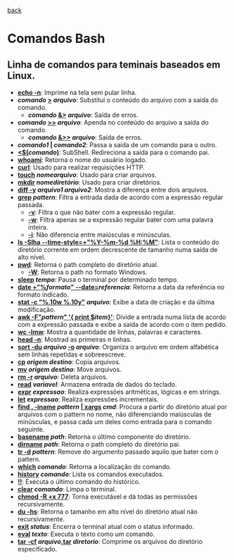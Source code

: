 [back](../readme.md)
# Comandos Bash
## Linha de comandos para teminais baseados em Linux.
* **<ins>echo -n</ins>**: Imprime na tela sem pular linha.
* **_comando_ <ins>\></ins> _arquivo_**: Substitui o conteúdo do arquivo com a saída do comando.
  * **_comando_ <ins>&\></ins> _arquivo_**: Saída de erros.
* **_comando_ <ins>\>\></ins> _arquivo_**: Apenda no conteúdo do arquivo a saída do comando.
  * **_comando_ <ins>&\>\></ins> _arquivo_**: Saída de erros.
* **_comando1_ <ins>|</ins> _comando2_**: Passa a saída de um comando para o outro.
* **<ins>\<$(</ins>_comando_<ins>)</ins>**: SubShell. Redireciona a saída para o comando pai.
* **<ins>whoami</ins>**: Retorna o nome do usuário logado.
* **<ins>curl</ins>**: Usado para realizar requisições HTTP.
* **<ins>touch</ins> _nomearquivo_**: Usado para criar arquivos.
* **<ins>mkdir</ins> _nomediretório_**: Usado para criar diretórios.
* **<ins>diff -y</ins> _arquivo1_ _arquivo2_**: Mostra a diferença entre dois arquivos.
* **<ins>grep</ins> _pattern_**: Filtra a entrada dada de acordo com a expressão regular passada.
  * **<ins>-v</ins>**: Filtra o que não bater com a expressão regular.
  * **<ins>-w</ins>**: Filtra apenas se a expressão regular bater com uma palavra inteira.
  * **<ins>-i</ins>**: Não diferencia entre maiúsculas e minúsculas.
* **<ins>ls -Slha --time-style=+"%Y-%m-%d %H:%M"</ins>**: Lista o conteúdo do diretório corrente em ordem decrescente de tamanho numa saída de alto nível.
* **<ins>pwd</ins>**: Retorna o path completo do diretório atual.
  * **<ins>-W</ins>**: Retorna o path no formato Windows.
* **<ins>sleep</ins> _tempo_**: Pausa o terminal por determinado tempo.
* **<ins>date +"%</ins>_formato_<ins>" --date=</ins>_referencia_**: Retorna a data da referência no formato indicado.
* **<ins>stat -c "%.10w %.10y"</ins> _arquivo_**: Exibe a data de criação e da última modificação.
* **<ins>awk -F"</ins>_pattern_<ins>" '{ print $</ins>_item_<ins>}'</ins>**: Divide a entrada numa lista de acordo com a expressão passada e exibe a saída de acordo com o item pedido.
* **<ins>wc -lmw</ins>**: Mostra a quantidade de linhas, palavras e caracteres.
* **<ins>head -n</ins>**: Mostrad as primeiras _n_ linhas.
* **<ins>sort -du</ins> _arquivo_ <ins>-o</ins> _arquivo_**: Organiza o arquivo em ordem alfabética sem linhas repetidas e sobreescreve.
* **<ins>cp</ins> _origem_ _destino_**: Copia arquivos.
* **<ins>mv</ins> _origem_ _destino_**: Move arquivos.
* **<ins>rm -r</ins> _arquivo_**: Deleta arquivos.
* **<ins>read</ins> _variavel_**: Armazena entrada de dados do teclado.
* **<ins>expr</ins> _expressao_**: Realiza expressões aritméticas, lógicas e em strings.
* **<ins>let</ins> _expressao_**: Realiza expressões incrementais.
* **<ins>find . -iname</ins> _pattern_ <ins> | xargs</ins> _cmd_**: Procura a partir do diretório atual por arquivos com o pattern no nome, não diferenciando maiúsculas de minúsculas, e passa cada um deles como entrada para o comando seguinte.
* **<ins>basename</ins> _path_**: Retorna o último componente do diretório.
* **<ins>dirname</ins> _path_**: Retorna o path completo do diretório pai.
* **<ins>tr -d</ins> _pattern_**: Remove do argumento passado aquilo que bater com o pattern.
* **<ins>which</ins> _comando_**: Retorna a localização do comando.
* **<ins>history</ins> _comando_**: Lista os comandos executados.
* **<ins>!!</ins>**: Executa o último comando do histórico.
* **<ins>clear</ins> _comando_**: Limpa o terminal.
* **<ins>chmod -R +x 777</ins>**: Torna executável e dá todas as permissões recursivamente.
* **<ins>du -hs</ins>**: Retorna o tamanho em alto nível do diretório atual não recursivamente.
* **<ins>exit</ins> _status_**: Encerra o terminal atual com o status informado.
* **<ins>eval</ins> _texto_**: Executa o texto como um comando.
* **<ins>tar -cf</ins> _arquivo_<ins>.tar</ins> _diretorio_**: Comprime os arquivos do diretório especificado.